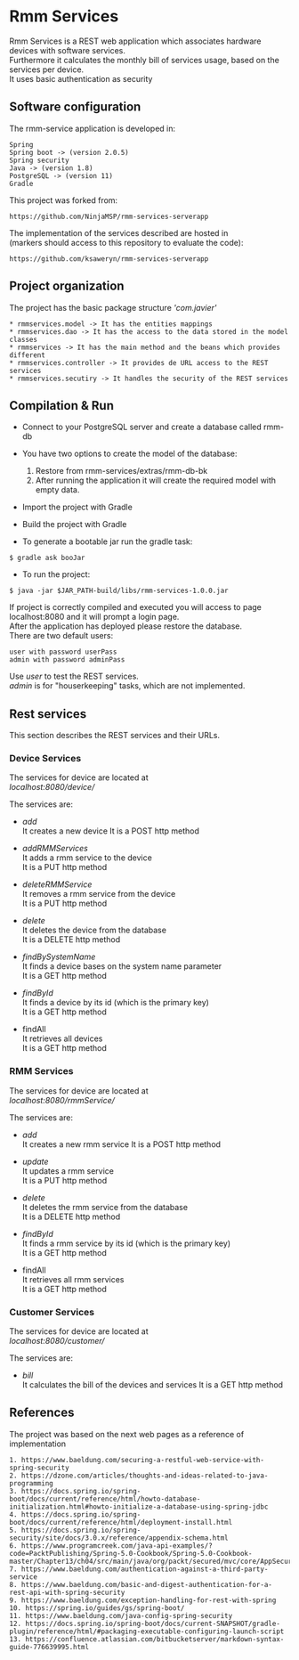 # Rmm Services

Rmm Services is a REST web application which associates hardware devices with software services.  
Furthermore it calculates the monthly bill of services usage, based on the services per device.  
It uses basic authentication as security

## Software configuration

The rmm-service application is developed in:

	Spring
	Spring boot -> (version 2.0.5)
	Spring security
	Java -> (version 1.8)
	PostgreSQL -> (version 11)
	Gradle

This project was forked from:
 
	https://github.com/NinjaMSP/rmm-services-serverapp	

The implementation of the services described are hosted in  
(markers should access to this repository to evaluate the code):

	https://github.com/ksaweryn/rmm-services-serverapp

## Project organization

The project has the basic package structure _'com.javier'_

	* rmmservices.model -> It has the entities mappings
	* rmmservices.dao -> It has the access to the data stored in the model classes
	* rmmservices -> It has the main method and the beans which provides different
	* rmmservices.controller -> It provides de URL access to the REST services
	* rmmservices.secutiry -> It handles the security of the REST services

## Compilation & Run

* Connect to your PostgreSQL server and create a database called rmm-db
* You have two options to create the model of the database:

	1. Restore from rmm-services/extras/rmm-db-bk
	2. After running the application it will create the required model with empty data.
	 
* Import the project with Gradle
* Build the project with Gradle
* To generate a bootable jar run the gradle task:

```console
$ gradle ask booJar
```
	
* To run the project:

```console  
$ java -jar $JAR_PATH-build/libs/rmm-services-1.0.0.jar  
```
	
If project is correctly compiled and executed you will access to page localhost:8080 and it will prompt a login page.  
After the application has deployed please restore the database.  
There are two default users:

	user with password userPass
	admin with password adminPass
	
Use _user_ to test the REST services.   
_admin_ is for "houserkeeping" tasks, which are not implemented. 
## Rest services

This section describes the REST services and their URLs.  

### Device Services

The services for device are located at  
_localhost:8080/device/_

The services are:

* _add_  
It creates a new device
It is a POST http method  
 
* _addRMMServices_  
It adds a rmm service to the device  
It is a PUT http method  

* _deleteRMMService_  
It removes a rmm service from the device  
It is a PUT http method  
  
* _delete_  
It deletes the device from the database  
It is a DELETE http method  
  
* _findBySystemName_  
It finds a device bases on the system name parameter  
It is a GET http method    
  
* _findById_  
It finds a device by its id (which is the primary key)  
It is a GET http method    
  
* findAll  
It retrieves all devices  
It is a GET http method    

### RMM Services

The services for device are located at  
_localhost:8080/rmmService/_

The services are:

* _add_  
It creates a new rmm service
It is a POST http method  
 
* _update_  
It updates a rmm service  
It is a PUT http method  

* _delete_  
It deletes the rmm service from the database  
It is a DELETE http method  
  
* _findById_  
It finds a rmm service by its id (which is the primary key)  
It is a GET http method    
  
* findAll  
It retrieves all rmm services  
It is a GET http method  

### Customer Services

The services for device are located at  
_localhost:8080/customer/_

The services are:

* _bill_  
It calculates the bill of the devices and services
It is a GET http method  

## References
The project was based on the next web pages as a reference of implementation

	1. https://www.baeldung.com/securing-a-restful-web-service-with-spring-security
	2. https://dzone.com/articles/thoughts-and-ideas-related-to-java-programming
	3. https://docs.spring.io/spring-boot/docs/current/reference/html/howto-database-initialization.html#howto-initialize-a-database-using-spring-jdbc
	4. https://docs.spring.io/spring-boot/docs/current/reference/html/deployment-install.html
	5. https://docs.spring.io/spring-security/site/docs/3.0.x/reference/appendix-schema.html
	6. https://www.programcreek.com/java-api-examples/?code=PacktPublishing/Spring-5.0-Cookbook/Spring-5.0-Cookbook-master/Chapter13/ch04/src/main/java/org/packt/secured/mvc/core/AppSecurityModelC.java
	7. https://www.baeldung.com/authentication-against-a-third-party-service
	8. https://www.baeldung.com/basic-and-digest-authentication-for-a-rest-api-with-spring-security
	9. https://www.baeldung.com/exception-handling-for-rest-with-spring
	10. https://spring.io/guides/gs/spring-boot/
	11. https://www.baeldung.com/java-config-spring-security
	12. https://docs.spring.io/spring-boot/docs/current-SNAPSHOT/gradle-plugin/reference/html/#packaging-executable-configuring-launch-script
	13. https://confluence.atlassian.com/bitbucketserver/markdown-syntax-guide-776639995.html